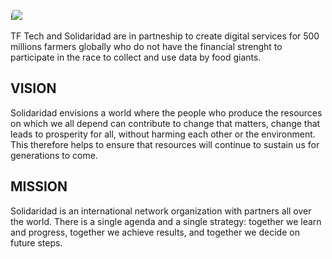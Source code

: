 i![](../../img/solidaridad.png)

TF Tech and Solidaridad are in partneship to create digital services for 500 millions farmers globally who do not have the financial strenght to participate in the race to collect and use data by food giants. 

## VISION
Solidaridad envisions a world where the people who produce the resources on which we all depend can contribute to change that matters, change that leads to prosperity for all, without harming each other or the environment. This therefore helps to ensure that resources will continue to sustain us for generations to come.

## MISSION
Solidaridad is an international network organization with partners all over the world. There is a single agenda and a single strategy: together we learn and progress, together we achieve results, and together we decide on future steps.


